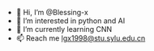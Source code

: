 - 👋 Hi, I’m @Blessing-x
- 👀 I’m interested in python and AI
- 🌱 I’m currently learning CNN
- 📫 Reach me lgx1998@stu.sylu.edu.cn

<!---
Blessing-x/Blessing-x is a ✨ special ✨ repository because its `README.md` (this file) appears on your GitHub profile.
You can click the Preview link to take a look at your changes.
--->
